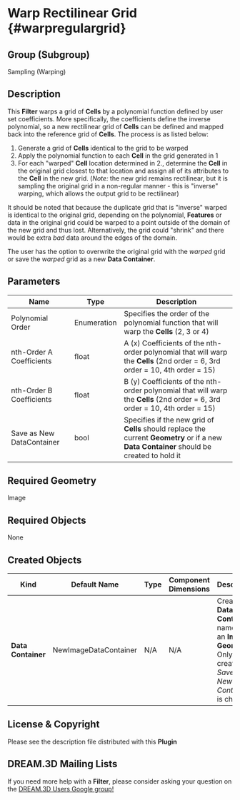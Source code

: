 Warp Rectilinear Grid {#warpregulargrid}
=============

## Group (Subgroup) ##

Sampling (Warping)

## Description ##

This **Filter** warps a grid of **Cells** by a polynomial function defined by user set coefficients.  More specifically, the coefficients define the inverse polynomial, so a new rectilinear grid of **Cells** can be defined and mapped back into the reference grid of **Cells**.  The process is as listed below:

1. Generate a grid of **Cells** identical to the grid to be warped
2. Apply the polynomial function to each **Cell** in the grid generated in 1
3. For each "warped" **Cell** location determined in 2., determine the **Cell** in the original grid closest to that location and assign all of its attributes to the **Cell** in the new grid. (*Note:* the new grid remains rectilinear, but it is sampling the original grid in a non-regular manner - this is "inverse" warping, which allows the output grid to be rectilinear)

It should be noted that because the duplicate grid that is "inverse" warped is identical to the original grid, depending on the polynomial, **Features** or data in the original grid could be warped to a point outside of the domain of the new grid and thus lost.  Alternatively, the grid could "shrink" and there would be extra *bad* data around the edges of the domain.

The user has the option to overwrite the original grid with the *warped* grid or save the *warped* grid as a new **Data Container**.

## Parameters ##

| Name | Type | Description |
|------|------|-------------|
| Polynomial Order | Enumeration | Specifies the order of the polynomial function that will warp the **Cells** (2, 3 or 4) |
| nth-Order A Coefficients | float | A (x) Coefficients of the nth-order polynomial that will warp the **Cells** (2nd order = 6, 3rd order = 10, 4th order = 15) |
| nth-Order B Coefficients | float | B (y) Coefficients of the nth-order polynomial that will warp the **Cells** (2nd order = 6, 3rd order = 10, 4th order = 15) |
| Save as New DataContainer | bool | Specifies if the new grid of **Cells** should replace the current **Geometry** or if a new **Data Container** should be created to hold it |

## Required Geometry ##

Image

## Required Objects ##

None

## Created Objects ##

| Kind | Default Name | Type | Component Dimensions | Description |
|------|--------------|------|----------------------|-------------|
| **Data Container** | NewImageDataContainer | N/A | N/A | Created **Data Container** name with an **Image Geometry**. Only created if _Save as New Data Container_ is checked |

## License & Copyright ##

Please see the description file distributed with this **Plugin**

## DREAM.3D Mailing Lists ##

If you need more help with a **Filter**, please consider asking your question on the [DREAM.3D Users Google group!](https://groups.google.com/forum/?hl=en#!forum/dream3d-users)


